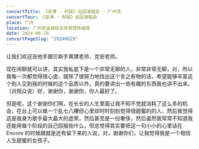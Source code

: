 ```yaml
---
concertTitle: 《安溥 · 时寐》巡回演唱会 - 广州场
concertTour: 《安溥 · 时寐》巡回演唱会
place: 广州
location: 广州亚运城综合体育馆体操馆
date: 2024-06-29
concertPageSlug: "20240629"
---
```

让我们欢迎吉他手跟贝斯手黄建老师、克安老师。

现在闲聊就可以讲，其实我私底下是一个非常无聊的人，非常非常无聊，对，所以我每一次都觉得很心虚，就除了很努力地找出这个言之有物的话，希望能够丰富这个别人见到我的时候的这个品质以外，真的要讲出一些有趣的东西我也讲不出来。（对观众说）好，谢谢你，谢谢你，你人最好了。

但是呢，这个谢谢你们啊，在长长的人生里面让我不知不觉就消耗了这么多的机会，在台上可以做一个乱七八糟但心里却时时刻刻觉得很甜蜜的的人，然后我觉得这是我身为歌手最大最大的虚荣，然后甚至是一份奢侈，然后虽然我常常不知道我还能用每个阶段的自己回报些什么，但总觉得其实要把这一句小小的心里话在 Encore 的时候跟就是还有留下来的人说，对，谢谢你们，让我觉得我是一个相信人生甜蜜的女孩子。